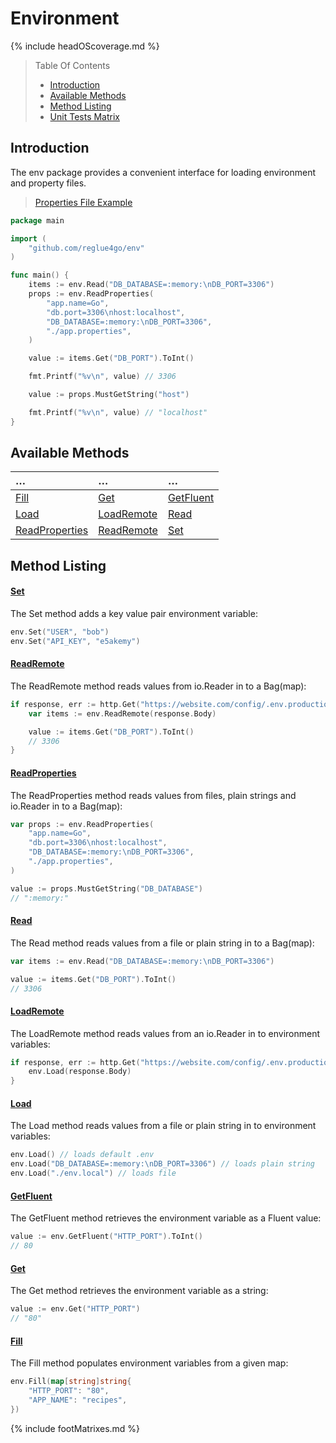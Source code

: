 # Environment

{% include headOScoverage.md %}

> Table Of Contents
>
> -   [Introduction](#introduction)
> -   [Available Methods](#available-methods)
> -   [Method Listing](#method-listing)
> -   [Unit Tests Matrix](#unit-tests-matrix)

## Introduction

The env package provides a convenient interface for loading environment and property files.

> <a href="https://reglue4go.github.io/env/example.md" target="_blank">Properties File Example</a>

```go
package main

import (
	"github.com/reglue4go/env"
)

func main() {
	items := env.Read("DB_DATABASE=:memory:\nDB_PORT=3306")
	props := env.ReadProperties(
		"app.name=Go",
		"db.port=3306\nhost:localhost",
		"DB_DATABASE=:memory:\nDB_PORT=3306",
		"./app.properties",
	)

	value := items.Get("DB_PORT").ToInt()

	fmt.Printf("%v\n", value) // 3306

	value := props.MustGetString("host")

	fmt.Printf("%v\n", value) // "localhost"
}
```

## Available Methods

| &#8230;                           | &#8230;                   | &#8230;                 |
| :-------------------------------- | :------------------------ | :---------------------- |
| [Fill](#fill)                     | [Get](#get)               | [GetFluent](#getfluent) |
| [Load](#load)                     | [LoadRemote](#loadremote) | [Read](#read)           |
| [ReadProperties](#readproperties) | [ReadRemote](#readremote) | [Set](#set)             |

## Method Listing

#### [Set](#available-methods)

The Set method adds a key value pair environment variable:

```go
env.Set("USER", "bob")
env.Set("API_KEY", "e5akemy")
```

#### [ReadRemote](#available-methods)

The ReadRemote method reads values from io.Reader in to a Bag(map):

```go
if response, err := http.Get("https://website.com/config/.env.production"); err == nil {
	var items := env.ReadRemote(response.Body)

	value := items.Get("DB_PORT").ToInt()
	// 3306
}
```

#### [ReadProperties](#available-methods)

The ReadProperties method reads values from files, plain strings and io.Reader in to a Bag(map):

```go
var props := env.ReadProperties(
	"app.name=Go",
	"db.port=3306\nhost:localhost",
	"DB_DATABASE=:memory:\nDB_PORT=3306",
	"./app.properties",
)

value := props.MustGetString("DB_DATABASE")
// ":memory:"
```

#### [Read](#available-methods)

The Read method reads values from a file or plain string in to a Bag(map):

```go
var items := env.Read("DB_DATABASE=:memory:\nDB_PORT=3306")

value := items.Get("DB_PORT").ToInt()
// 3306
```

#### [LoadRemote](#available-methods)

The LoadRemote method reads values from an io.Reader in to environment variables:

```go
if response, err := http.Get("https://website.com/config/.env.production"); err == nil {
	env.Load(response.Body)
}
```

#### [Load](#available-methods)

The Load method reads values from a file or plain string in to environment variables:

```go
env.Load() // loads default .env
env.Load("DB_DATABASE=:memory:\nDB_PORT=3306") // loads plain string
env.Load("./env.local") // loads file
```

#### [GetFluent](#available-methods)

The GetFluent method retrieves the environment variable as a Fluent value:

```go
value := env.GetFluent("HTTP_PORT").ToInt()
// 80
```

#### [Get](#available-methods)

The Get method retrieves the environment variable as a string:

```go
value := env.Get("HTTP_PORT")
// "80"
```

#### [Fill](#available-methods)

The Fill method populates environment variables from a given map:

```go
env.Fill(map[string]string{
	"HTTP_PORT": "80",
	"APP_NAME": "recipes",
})
```

{% include footMatrixes.md %}
